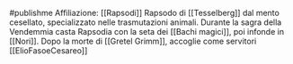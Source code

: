 #publishme 
Affiliazione: [[Rapsodi]]
Rapsodo di [[Tesselberg]] dal mento cesellato, specializzato nelle trasmutazioni animali. Durante la sagra della Vendemmia casta Rapsodia con la seta dei [[Bachi magici]], poi infonde in [[Nori]]. Dopo la morte di [[Gretel Grimm]], accoglie come servitori [[ElioFasoeCesareo]]


